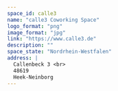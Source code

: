 ```yaml
---
space_id: calle3
name: "calle3 Coworking Space"
logo_format: "png"
image_format: "jpg"
link: "https://www.calle3.de"
description: ""
space_state: "Nordrhein-Westfalen"
address: |
  Callenbeck 3 <br>
  48619
  Heek-Neinborg
---
```

